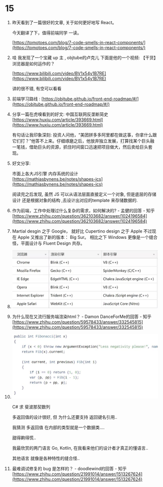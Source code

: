 # 15

1.  昨天看到了一篇很好的文章, 关于如何更好地写 React。

    今天翻译了下，值得前端同学 一读。

    [https://tomotoes.com/blog/7-code-smells-in-react-components/](https://tomotoes.com/blog/7-code-smells-in-react-components/)
2.  哇 我发现了一个宝藏 up 主 , objtube的卢克儿 下面是他的一个视频: 【干货】浏览器是如何运作的？

    [https://www.bilibili.com/video/BV1x54y1B7RE](https://www.bilibili.com/video/BV1x54y1B7RE)

    讲的很不错, 有空可以看看
3. 前端学习路线 : [https://objtube.github.io/front-end-roadmap/#/](https://objtube.github.io/front-end-roadmap/#/)
4.  分享一篇在虎嗅看到的好文: 中国互联网反垄断简史 [https://www.huxiu.com/article/393669.html](https://www.huxiu.com/article/393669.html)

    有句话让我印象深刻: 投资人问他，“美团拼多多阿里都在做这事，你拿什么跟它们打？”他答不上来。仔细琢磨之后，他放弃独立发展，打算找某个巨头融一笔钱，借助巨头的资源，抓住时间窗口迅速把项目做大，然后卖给巨头套现。
5.  好文分享:

    市面上各大JS引擎 内存系统的设计 [https://mathiasbynens.be/notes/shapes-ics](https://mathiasbynens.be/notes/shapes-ics)

    阅读完之后发现, 虽然 JS 可以从语法层面直接定义一个对象, 但是底层的存储设计 还是根据对象的结构 ,去设计出对应的template 来存储数据的.
6. 作为前端，工作中处理过什么复杂的需求，如何解决的? - 孟健的回答 - 知乎 [https://www.zhihu.com/question/362103682/answer/1024196584](https://www.zhihu.com/question/362103682/answer/1024196584)
7. Martial desgin 之于 Google， 就好比 Cupertino design 之于 Apple 不过现在 Apple 又推出了新的版本： Big Sur。 相比之下 Windows 更像是一个缝合怪，平面设计与 Fluent Design 共存。
8. ![image-20201122150208414](<../../../.gitbook/assets/image-20201122150208414 (2).png>)
9. 为什么现在又流行服务端渲染html？ - Damon DanceForMe的回答 - 知乎 [https://www.zhihu.com/question/59578433/answer/332545815](https://www.zhihu.com/question/59578433/answer/332545815)
10. ![image-20201122151631637](../../../.gitbook/assets/image-20201122151631637.png)

    C# 求 斐波那契数列

    多返回值的设计很好, 但 为什么还要支持 返回键名引用..

    我猜测 多返回值 在内部的类型就是一个数据类....

    甜得齁得慌..

    我最欣赏的两门语言 Go, Kotlin, 在我看来他们的设计者才真正的懂语言..

    其他语言 就像是各种特性的缝合怪..
11. 最难调试修复的 bug 是怎样的？ - doodlewind的回答 - 知乎 [https://www.zhihu.com/question/21991014/answer/1513267624](https://www.zhihu.com/question/21991014/answer/1513267624)
